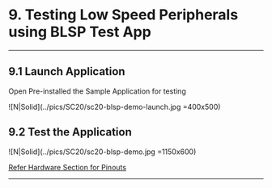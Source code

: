 # 9. Testing Low Speed Peripherals using BLSP Test App

------------
## 9.1 Launch Application

Open Pre-installed the Sample Application for testing
   
![N|Solid](../pics/SC20/sc20-blsp-demo-launch.jpg =400x500)

## 9.2 Test the Application

![N|Solid](../pics/SC20/sc20-blsp-demo.jpg =1150x600)

<a href="#2#23connectors" target="_blank">Refer Hardware Section for Pinouts</a>

------------